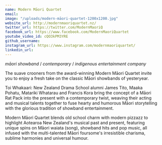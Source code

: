 ```yaml
---
name: Modern Māori Quartet
email: 
image: "/uploads/modern-māori-quartet-1200x1200.jpg"
website_url: http://modernmaoriquartet.nz/
twitter_url: https://twitter.com/ModernMaoriQ
facebook_url: https://www.facebook.com/ModernMaoriQuartet
youtube_video_id: cQO3kPM3YRE
github_username: 
instagram_url: https://www.instagram.com/modernmaoriquartet/
linkedin_url: 
---
```


*māori showband* / *contemporary* / *indigenous entertainment company*

The suave crooners from the award-winning Modern Māori Quartet invite you to enjoy a fresh take on the classic Māori showbands of yesteryear.

Toi Whakaari: New Zealand Drama School alumni James Tito, Maaka Pohatu, Matariki Whatarau and Francis Kora bring the concept of a Māori Rat Pack into the present with a contemporary twist, weaving their acting and musical talents together to fuse hearty and humorous Māori storytelling with the glorious tradition of showband entertainment.

Modern Māori Quartet blends old school charm with modern pizzazz to highlight Aotearoa New Zealand's musical past and present, featuring unique spins on Māori waiata (song), showband hits and pop music, all infused with the multi-talented Māori foursome's irresistible charisma, sublime harmonies and universal humour.
